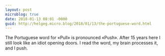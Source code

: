 ```yaml
---
layout: post
microblog: true
date: 2018-01-13 08:01 -0000
guid: http://helgeg.micro.blog/2018/01/13/the-portuguese-word.html
---
```

The Portuguese word for «Pull» is pronounced «Push». After 15 years here I still look like an idiot opening doors. I read the word, my brain processes it, and I push. 
